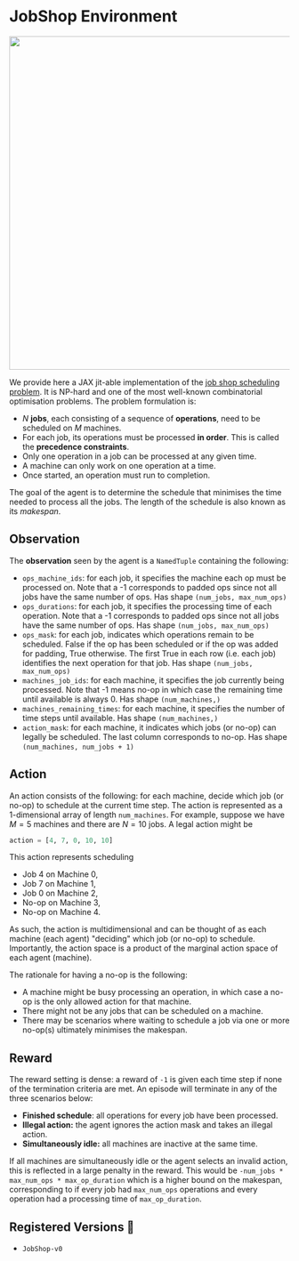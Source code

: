 # JobShop Environment

<p align="center">
        <img src="../env_anim/jobshop.gif" height="600"/>
</p>

We provide here a JAX jit-able implementation of the [job shop scheduling problem](https://developers.google.com/optimization/scheduling/job_shop).
It is NP-hard and one of the most well-known combinatorial optimisation problems. The problem formulation is:
- $N$ **jobs**, each consisting of a sequence of **operations**, need to be scheduled on $M$ machines.
- For each job, its operations must be processed **in order**. This is called the **precedence constraints**.
- Only one operation in a job can be processed at any given time.
- A machine can only work on one operation at a time.
- Once started, an operation must run to completion.

The goal of the agent is to determine the schedule that minimises the time needed to process all the jobs.
The length of the schedule is also known as its _makespan_.

## Observation
The **observation** seen by the agent is a `NamedTuple` containing the following:
- `ops_machine_ids`: for each job, it specifies the machine each op must be processed on.
    Note that a -1 corresponds to padded ops since not all jobs have the same number of ops.
    Has shape `(num_jobs, max_num_ops)`
- `ops_durations`: for each job, it specifies the processing time of each operation.
    Note that a -1 corresponds to padded ops since not all jobs have the same number of ops.
    Has shape `(num_jobs, max_num_ops)`
- `ops_mask`: for each job, indicates which operations remain to be scheduled. False if the
    op has been scheduled or if the op was added for padding, True otherwise. The first True in
    each row (i.e. each job) identifies the next operation for that job.
    Has shape `(num_jobs, max_num_ops)`
- `machines_job_ids`: for each machine, it specifies the job currently being processed.
    Note that -1 means no-op in which case the remaining time until available is always 0.
    Has shape `(num_machines,)`
- `machines_remaining_times`: for each machine, it specifies the number of time steps until
    available.
    Has shape `(num_machines,)`
- `action_mask`: for each machine, it indicates which jobs (or no-op) can legally be scheduled.
    The last column corresponds to no-op.
    Has shape `(num_machines, num_jobs + 1)`

## Action
An action consists of the following: for each machine, decide which job (or no-op) to schedule at the current time step.
The action is represented as a 1-dimensional array of length `num_machines`.
For example, suppose we have $M=5$ machines and there are $N=10$ jobs. A legal action might be
```python
action = [4, 7, 0, 10, 10]
```
This action represents scheduling
- Job 4 on Machine 0,
- Job 7 on Machine 1,
- Job 0 on Machine 2,
- No-op on Machine 3,
- No-op on Machine 4.

As such, the action is multidimensional and can be thought of as each machine (each agent) "deciding" which job (or no-op) to schedule.
Importantly, the action space is a product of the marginal action space of each agent (machine).

The rationale for having a no-op is the following:
- A machine might be busy processing an operation, in which case a no-op is the only allowed action for that machine.
- There might not be any jobs that can be scheduled on a machine.
- There may be scenarios where waiting to schedule a job via one or more no-op(s) ultimately minimises the makespan.

## Reward
The reward setting is dense: a reward of `-1` is given each time step if none
of the termination criteria are met. An episode will terminate in any of the three scenarios below:
- **Finished schedule**: all operations for every job have been processed.
- **Illegal action:** the agent ignores the action mask and takes an illegal action.
- **Simultaneously idle:** all machines are inactive at the same time.

If all machines are simultaneously idle or the agent selects an invalid action, this
is reflected in a large penalty in the reward. This would be `-num_jobs * max_num_ops * max_op_duration`
which is a higher bound on the makespan, corresponding to if every job had `max_num_ops` operations and
every operation had a processing time of `max_op_duration`.

## Registered Versions 📖
- `JobShop-v0`
